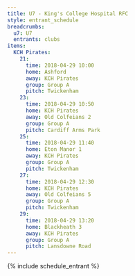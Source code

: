 ```yaml
---
title: U7 - King's College Hospital RFC
style: entrant_schedule
breadcrumbs:
  u7: U7
  entrants: clubs
items:
  KCH Pirates:
    21:
      time: 2018-04-29 10:00
      home: Ashford
      away: KCH Pirates
      group: Group A
      pitch: Twickenham
    23:
      time: 2018-04-29 10:50
      home: KCH Pirates
      away: Old Colfeians 2
      group: Group A
      pitch: Cardiff Arms Park
    25:
      time: 2018-04-29 11:40
      home: Eton Manor 1
      away: KCH Pirates
      group: Group A
      pitch: Twickenham
    27:
      time: 2018-04-29 12:30
      home: KCH Pirates
      away: Old Colfeians 5
      group: Group A
      pitch: Twickenham
    29:
      time: 2018-04-29 13:20
      home: Blackheath 3
      away: KCH Pirates
      group: Group A
      pitch: Lansdowne Road
---
```


{% include schedule_entrant %}
